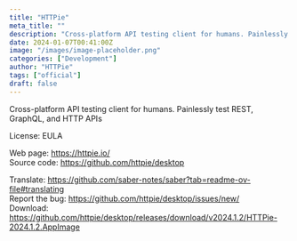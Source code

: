 ```yaml
---
title: "HTTPie"
meta_title: ""
description: "Cross-platform API testing client for humans. Painlessly test REST, GraphQL, and HTTP APIs"
date: 2024-01-07T00:41:00Z
image: "/images/image-placeholder.png"
categories: ["Development"]
author: "HTTPie"
tags: ["official"]
draft: false
---
```


Cross-platform API testing client for humans. Painlessly test REST, GraphQL, and HTTP APIs

License: EULA

Web page: https://httpie.io/  
Source code: https://github.com/httpie/desktop

Translate: https://github.com/saber-notes/saber?tab=readme-ov-file#translating  
Report the bug: https://github.com/httpie/desktop/issues/new/  
Download: https://github.com/httpie/desktop/releases/download/v2024.1.2/HTTPie-2024.1.2.AppImage
